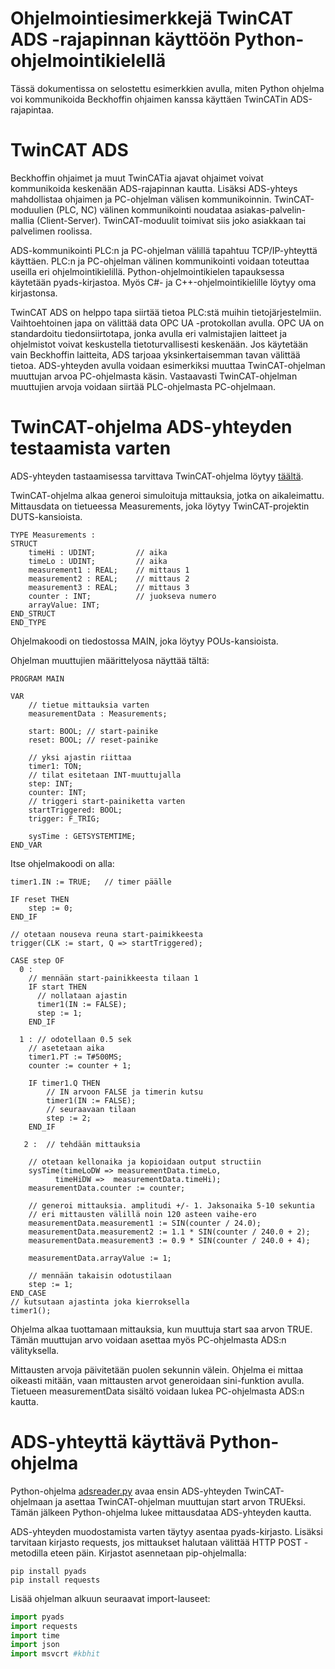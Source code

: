 # Ohjelmointiesimerkkejä TwinCAT ADS -rajapinnan käyttöön Python-ohjelmointikielellä

Tässä dokumentissa on selostettu esimerkkien avulla, miten Python ohjelma voi kommunikoida Beckhoffin ohjaimen kanssa käyttäen TwinCATin ADS-rajapintaa.

# TwinCAT ADS

Beckhoffin ohjaimet ja muut TwinCATia ajavat ohjaimet voivat kommunikoida keskenään ADS-rajapinnan kautta. Lisäksi ADS-yhteys mahdollistaa ohjaimen ja PC-ohjelman välisen kommunikoinnin. TwinCAT-moduulien (PLC, NC) välinen kommunikointi noudataa asiakas-palvelin-mallia (Client-Server). TwinCAT-moduulit toimivat siis joko asiakkaan tai palvelimen roolissa.

ADS-kommunikointi PLC:n ja PC-ohjelman välillä tapahtuu TCP/IP-yhteyttä käyttäen. PLC:n ja PC-ohjelman välinen kommunikointi voidaan toteuttaa useilla eri ohjelmointikielillä. Python-ohjelmointikielen tapauksessa käytetään pyads-kirjastoa. Myös C#- ja C++-ohjelmointikielille löytyy oma kirjastonsa.

TwinCAT ADS on helppo tapa siirtää tietoa PLC:stä muihin tietojärjestelmiin. Vaihtoehtoinen japa on välittää data OPC UA -protokollan avulla. OPC UA on standardoitu tiedonsiirtotapa, jonka avulla eri valmistajien laitteet ja ohjelmistot voivat keskustella tietoturvallisesti keskenään. Jos käytetään vain Beckhoffin laitteita, ADS tarjoaa yksinkertaisemman tavan välittää tietoa. ADS-yhteyden avulla voidaan esimerkiksi muuttaa TwinCAT-ohjelman muuttujan arvoa PC-ohjelmasta käsin. Vastaavasti TwinCAT-ohjelman muuttujien arvoja voidaan siirtää PLC-ohjelmasta PC-ohjelmaan.

# TwinCAT-ohjelma ADS-yhteyden testaamista varten

ADS-yhteyden tastaamisessa tarvittava TwinCAT-ohjelma löytyy [täältä](/Ads3SinTestPLC/).

TwinCAT-ohjelma alkaa generoi simuloituja mittauksia, jotka on aikaleimattu. Mittausdata on tietueessa Measurements, joka löytyy TwinCAT-projektin DUTS-kansioista.

```
TYPE Measurements :
STRUCT
	timeHi : UDINT; 		// aika
	timeLo : UDINT;	 		// aika
	measurement1 : REAL;	// mittaus 1
	measurement2 : REAL;	// mittaus 2
	measurement3 : REAL;	// mittaus 3
	counter : INT;			// juokseva numero
	arrayValue: INT;		
END_STRUCT
END_TYPE
```
Ohjelmakoodi on tiedostossa MAIN, joka löytyy POUs-kansioista.

Ohjelman muuttujien määrittelyosa näyttää tältä:

```
PROGRAM MAIN

VAR	
    // tietue mittauksia varten
    measurementData : Measurements;

    start: BOOL; // start-painike
    reset: BOOL; // reset-painike
	
    // yksi ajastin riittaa
    timer1: TON;
    // tilat esitetaan INT-muuttujalla
    step: INT;
    counter: INT;
    // triggeri start-painiketta varten
    startTriggered: BOOL;
    trigger: F_TRIG;	
	
    sysTime : GETSYSTEMTIME;
END_VAR
```
Itse ohjelmakoodi on alla:

```
timer1.IN := TRUE;   // timer päälle
  
IF reset THEN
    step := 0;
END_IF 

// otetaan nouseva reuna start-paimikkeesta
trigger(CLK := start, Q => startTriggered);

CASE step OF
  0 : 
    // mennään start-painikkeesta tilaan 1
    IF start THEN
      // nollataan ajastin
      timer1(IN := FALSE);
      step := 1;
    END_IF
    
  1 : // odotellaan 0.5 sek
    // asetetaan aika
    timer1.PT := T#500MS;
    counter := counter + 1;
   
    IF timer1.Q THEN
        // IN arvoon FALSE ja timerin kutsu
        timer1(IN := FALSE);
        // seuraavaan tilaan
        step := 2;
    END_IF

   2 : 	// tehdään mittauksia
	
    // otetaan kellonaika ja kopioidaan output structiin
    sysTime(timeLoDW => measurementData.timeLo, 
          timeHiDW =>  measurementData.timeHi);
    measurementData.counter := counter;
	
    // generoi mittauksia. amplitudi +/- 1. Jaksonaika 5-10 sekuntia
    // eri mittausten välillä noin 120 asteen vaihe-ero
    measurementData.measurement1 := SIN(counter / 24.0);
    measurementData.measurement2 := 1.1 * SIN(counter / 240.0 + 2);
    measurementData.measurement3 := 0.9 * SIN(counter / 240.0 + 4);
   
    measurementData.arrayValue := 1;
	
    // mennään takaisin odotustilaan
    step := 1;
END_CASE	
// kutsutaan ajastinta joka kierroksella
timer1();  
```
Ohjelma alkaa tuottamaan mittauksia, kun muuttuja start saa arvon TRUE. Tämän muuttujan arvo voidaan asettaa myös PC-ohjelmasta ADS:n välityksella.

Mittausten arvoja päivitetään puolen sekunnin välein. Ohjelma ei mittaa oikeasti mitään, vaan mittausten arvot generoidaan sini-funktion avulla. Tietueen measurementData sisältö voidaan lukea PC-ohjelmasta ADS:n kautta.

# ADS-yhteyttä käyttävä Python-ohjelma

Python-ohjelma [adsreader.py](/adsreader.py/) avaa ensin ADS-yhteyden TwinCAT-ohjelmaan ja asettaa TwinCAT-ohjelman muuttujan start arvon TRUEksi. Tämän jälkeen Python-ohjelma lukee mittausdataa ADS-yhteyden kautta.

ADS-yhteyden muodostamista varten täytyy asentaa pyads-kirjasto. Lisäksi tarvitaan kirjasto requests, jos mittaukset halutaan välittää HTTP POST -metodilla eteen päin. Kirjastot asennetaan pip-ohjelmalla:
```
pip install pyads
pip install requests
```
Lisää ohjelman alkuun seuraavat import-lauseet:
```Python
import pyads
import requests    
import time
import json
import msvcrt #kbhit

```


